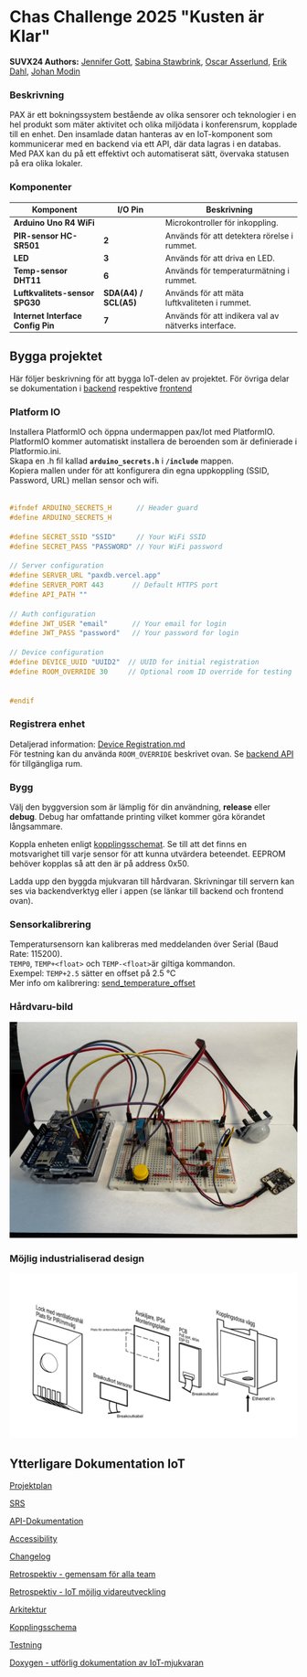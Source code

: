 # Chas Challenge 2025 "Kusten är Klar"

**SUVX24 Authors:** [Jennifer Gott](https://github.com/simbachu), [Sabina Stawbrink](https://github.com/binasime), [Oscar Asserlund](https://github.com/NewNamesAreHard), [Erik Dahl](https://github.com/erikdsp), [Johan Modin](https://github.com/bubba-94)  

### Beskrivning

PAX är ett bokningssystem bestående av olika sensorer och teknologier i en hel produkt som mäter aktivitet och olika miljödata i konferensrum, kopplade till en enhet. Den insamlade datan hanteras av en IoT-komponent som kommunicerar med en backend via ett API, där data lagras i en databas. Med PAX kan du på ett effektivt och automatiserat sätt, övervaka statusen på era olika lokaler.  

### Komponenter

| **Komponent**                     | **I/O Pin**           | **Beskrivning**                                     |
| --------------------------------- | --------------------- | --------------------------------------------------- |
| **Arduino Uno R4 WiFi**           |                       | Microkontroller för inkoppling.                     |
| **PIR-sensor HC-SR501**           | **2**                 | Används för att detektera rörelse i rummet.         |
| **LED**                           | **3**                 | Används för att driva en LED.                       |
| **Temp-sensor DHT11**             | **6**                 | Används för temperaturmätning i rummet.             |
| **Luftkvalitets-sensor SPG30**    | **SDA(A4) / SCL(A5)** | Används för att mäta luftkvaliteten i rummet.       |
| **Internet Interface Config Pin** | **7**                 | Används för att indikera val av nätverks interface. |

## Bygga projektet

Här följer beskrivning för att bygga IoT-delen av projektet. För övriga delar se dokumentation i [backend](https://github.com/alicegmn/paxdb) respektive [frontend](https://github.com/Kusten-ar-klar-Chas-Challenge-2025/pax/tree/main/pax-mobile) 

### Platform IO

Installera PlatformIO och öppna undermappen pax/Iot med PlatformIO.  
PlatformIO kommer automatiskt installera de beroenden som är definierade i Platformio.ini.  
Skapa en .h fil kallad **`arduino_secrets.h`** i **`/include`** mappen.  
Kopiera mallen under för att konfigurera din egna uppkoppling (SSID, Password, URL) mellan sensor och wifi.  

``` cpp

#ifndef ARDUINO_SECRETS_H      // Header guard 
#define ARDUINO_SECRETS_H 

#define SECRET_SSID "SSID"     // Your WiFi SSID
#define SECRET_PASS "PASSWORD" // Your WiFi password 

// Server configuration
#define SERVER_URL "paxdb.vercel.app"
#define SERVER_PORT 443       // Default HTTPS port
#define API_PATH "" 

// Auth configuration
#define JWT_USER "email"      // Your email for login
#define JWT_PASS "password"   // Your password for login

// Device configuration
#define DEVICE_UUID "UUID2"  // UUID for initial registration
#define ROOM_OVERRIDE 30     // Optional room ID override for testing


#endif
```

### Registrera enhet
Detaljerad information: [Device Registration.md](./docs/Device%20Registration.md)  
För testning kan du använda `ROOM_OVERRIDE` beskrivet ovan. Se [backend API](https://paxdb.vercel.app/rooms) för tillgängliga rum.  

### Bygg
Välj den byggversion som är lämplig för din användning, **release** eller **debug**. Debug har omfattande printing vilket kommer göra körandet långsammare.

Koppla enheten enligt [kopplingsschemat](./docs/SCH_PAX-Schematic_1-P1_2025-05-26.png). Se till att det finns en motsvarighet till varje sensor för att kunna utvärdera beteendet. EEPROM behöver kopplas så att den är på address 0x50.

Ladda upp den byggda mjukvaran till hårdvaran. Skrivningar till servern kan ses via backendverktyg eller i appen (se länkar till backend och frontend ovan).

### Sensorkalibrering
Temperatursensorn kan kalibreras med meddelanden över Serial (Baud Rate: 115200).  
`TEMP0`, `TEMP+<float>` och `TEMP-<float>`är giltiga kommandon.   
Exempel: `TEMP+2.5` sätter en offset på 2.5 °C  
Mer info om kalibrering: [send_temperature_offset](./calibration/README.md)  

### Hårdvaru-bild
![Hårdvarubild](hardware.jpeg)

### Möjlig industrialiserad design
![PAX-dosa](pax-dosa.png)


## Ytterligare Dokumentation IoT
[Projektplan](./docs/PROJEKTPLAN.md)  

[SRS](./docs/SRS.md)  

[API-Dokumentation](./docs/API-DOCUMENTATION.md)  

[Accessibility](./docs/ACCESSIBILITY.md)  

[Changelog](./docs/CHANGELOG.md)  

[Retrospektiv - gemensam för alla team](../RETROSPECTIVE.md)  

[Retrospektiv - IoT möjlig vidareutveckling](./docs/RETROSPECTIVE.md)  

[Arkitektur](./docs/ARCHITECTURE.md)  

[Kopplingsschema](./docs/SCH_PAX-Schematic_1-P1_2025-05-26.png)  

[Testning](./docs/TESTING.md)  

[Doxygen - utförlig dokumentation av IoT-mjukvaran](https://kusten-ar-klar-chas-challenge-2025.github.io/pax/files.html)  


